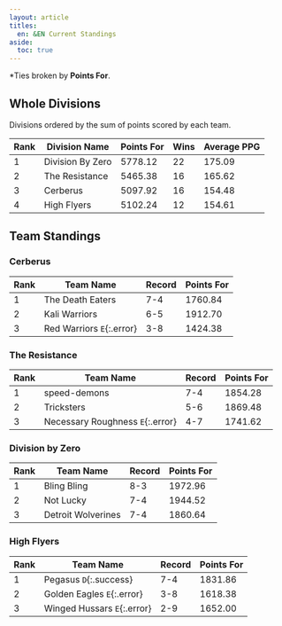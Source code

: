 ```yaml
---
layout: article
titles:
  en: &EN Current Standings
aside:
  toc: true
---
```


<!--
| LEGEND         |                                    |
| -------------- | ---------------------------------- |
| `D`{:.success} | Clinched divisional seed           |
| `E`{:.error}   | Eliminated from playoff contention |
-->

<!-- ## Current Playoff Seeds

If the playoff seeds were calculated today, here's who would make the cut.

| Seed | Team Name              | Criteria                                  |
| ---- | ---------------------- | ----------------------------------------- |
| 1st  | Bling Bling            | Division winner with best record\*        |
| 2nd  | speed-demons           | Division winner with second-best record\* |
| 3rd  | Pegasus `D`{:.success} | Division winner with third-best record\*  |
| 4th  | Total domination       | Division winner with worst record\*       |
| 5th  | Not Lucky              | Team with best record among remaining\*   |
| 6th  | Kali Warriors          | Team with most points for among remaining |
-->

\*Ties broken by **Points For**.

## Whole Divisions

Divisions ordered by the sum of points scored by each team.

| Rank | Division Name    | Points For | Wins | Average PPG |
| ---- | ---------------- | ---------- | ---- | ----------- |
| 1    | Division By Zero | 5778.12    | 22   | 175.09      |
| 2    | The Resistance   | 5465.38    | 16   | 165.62      |
| 3    | Cerberus         | 5097.92    | 16   | 154.48      |
| 4    | High Flyers      | 5102.24    | 12   | 154.61      |

## Team Standings

### Cerberus

| Rank | Team Name                 | Record | Points For |
| ---- | ------------------------- | ------ | ---------- |
| 1    | The Death Eaters          | 7-4    | 1760.84    |
| 2    | Kali Warriors             | 6-5    | 1912.70    |
| 3    | Red Warriors `E`{:.error} | 3-8    | 1424.38    |

### The Resistance

| Rank | Team Name                        | Record | Points For |
| ---- | -------------------------------- | ------ | ---------- |
| 1    | speed-demons                     | 7-4    | 1854.28    |
| 2    | Tricksters                       | 5-6    | 1869.48    |
| 3    | Necessary Roughness `E`{:.error} | 4-7    | 1741.62    |

### Division by Zero

| Rank | Team Name          | Record | Points For |
| ---- | ------------------ | ------ | ---------- |
| 1    | Bling Bling        | 8-3    | 1972.96    |
| 2    | Not Lucky          | 7-4    | 1944.52    |
| 3    | Detroit Wolverines | 7-4    | 1860.64    |

### High Flyers

| Rank | Team Name                   | Record | Points For |
| ---- | --------------------------- | ------ | ---------- |
| 1    | Pegasus `D`{:.success}      | 7-4    | 1831.86    |
| 2    | Golden Eagles `E`{:.error}  | 3-8    | 1618.38    |
| 3    | Winged Hussars `E`{:.error} | 2-9    | 1652.00    |
